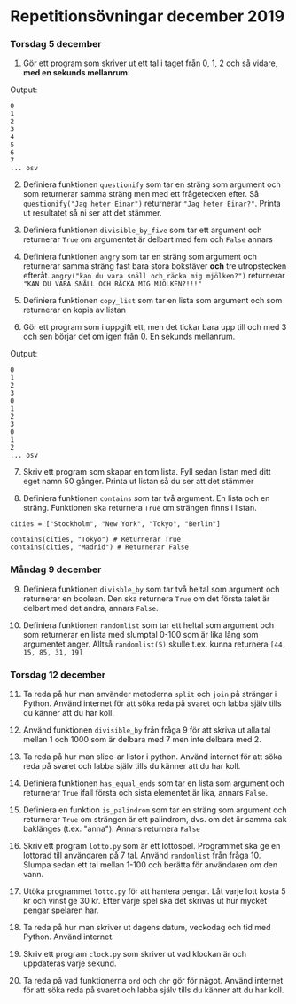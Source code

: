 # Repetitionsövningar december 2019

### Torsdag 5 december
1. Gör ett program som skriver ut ett tal i taget från 0, 1, 2 och så vidare, **med en sekunds mellanrum**:

Output:
```
0
1
2
3
4
5
6
7
... osv
```

2. Definiera funktionen `questionify` som tar en sträng som argument och som returnerar samma sträng men med ett frågetecken efter. Så `questionify("Jag heter Einar")` returnerar `"Jag heter Einar?"`. Printa ut resultatet så ni ser att det stämmer.

3. Definiera funktionen `divisible_by_five` som tar ett argument och returnerar `True` om argumentet är delbart med fem och `False` annars

4. Definiera funktionen `angry` som tar en sträng som argument och returnerar samma sträng fast bara stora bokstäver **och** tre utropstecken efteråt.
`angry("kan du vara snäll och räcka mig mjölken?")` returnerar `"KAN DU VARA SNÄLL OCH RÄCKA MIG MJÖLKEN?!!!"`

5. Definiera funktionen `copy_list` som tar en lista som argument och som returnerar en kopia av listan

6. Gör ett program som i uppgift ett, men det tickar bara upp till och med 3 och sen börjar det om igen från 0. En sekunds mellanrum.

Output:
```
0
1
2
3
0
1
2
3
0
1
2
... osv
```
7. Skriv ett program som skapar en tom lista. Fyll sedan listan med ditt eget namn 50 gånger. Printa ut listan så du ser att det stämmer

8. Definiera funktionen `contains` som tar två argument. En lista och en sträng. Funktionen ska returnera `True` om strängen finns i listan.
```
cities = ["Stockholm", "New York", "Tokyo", "Berlin"]

contains(cities, "Tokyo") # Returnerar True
contains(cities, "Madrid") # Returnerar False
```

### Måndag 9 december
9. Definiera funktionen `divisble_by` som tar två heltal som argument och returnerar en boolean. Den ska returnera `True` om det första talet är delbart med det andra, annars `False`.

10. Definiera funktionen `randomlist` som tar ett heltal som argument och som returnerar en lista med slumptal 0-100 som är lika lång som argumentet anger. Alltså `randomlist(5)` skulle t.ex. kunna returnera `[44, 15, 85, 31, 19]`

### Torsdag 12 december
11.  Ta reda på hur man använder metoderna `split` och `join` på strängar i Python. Använd internet för att söka reda på svaret och labba själv tills du känner att du har koll.

12. Använd funktionen `divisible_by` från fråga 9 för att skriva ut alla tal mellan 1 och 1000 som är delbara med 7 men inte delbara med 2.

13. Ta reda på hur man slice-ar listor i python. Använd internet för att söka reda på svaret och labba själv tills du känner att du har koll.

14. Definiera funktionen `has_equal_ends` som tar en lista som argument och returnerar `True` ifall första och sista elementet är lika, annars `False`.

15. Definiera en funktion `is_palindrom` som tar en sträng som argument och returnerar `True` om strängen är ett palindrom, dvs. om det är samma sak baklänges (t.ex. "anna"). Annars returnera `False`

16. Skriv ett program `lotto.py` som är ett lottospel. Programmet ska ge en lottorad till användaren på 7 tal. Använd `randomlist` från fråga 10. Slumpa sedan ett tal mellan 1-100 och berätta för användaren om den vann.

17. Utöka programmet `lotto.py` för att hantera pengar. Låt varje lott kosta 5 kr och vinst ge 30 kr. Efter varje spel ska det skrivas ut hur mycket pengar spelaren har.

18. Ta reda på hur man skriver ut dagens datum, veckodag och tid med Python. Använd internet.

19. Skriv ett program `clock.py` som skriver ut vad klockan är och uppdateras varje sekund.

20. Ta reda på vad funktionerna `ord` och `chr` gör för något. Använd internet för att söka reda på svaret och labba själv tills du känner att du har koll.
